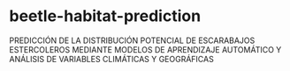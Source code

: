 # beetle-habitat-prediction
PREDICCIÓN DE LA DISTRIBUCIÓN POTENCIAL DE ESCARABAJOS ESTERCOLEROS MEDIANTE MODELOS DE APRENDIZAJE AUTOMÁTICO Y ANÁLISIS DE VARIABLES CLIMÁTICAS Y GEOGRÁFICAS
